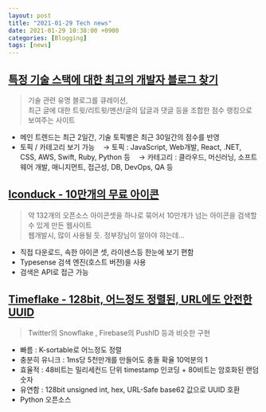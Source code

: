 ```yaml
---
layout: post
title: "2021-01-29 Tech news"
date: 2021-01-29 10:38:00 +0900
categories: [Blogging]
tags: [news]
---
```



## [특정 기술 스택에 대한 최고의 개발자 블로그 찾기](https://bloggingfordevs.com/trends/)

> 기술 관련 유명 블로그를 큐레이션,  
최근 글에 대한 트윗/리트윗/멘션/글의 답글과 댓글 등을 조합한 점수 랭킹으로 보여주는 사이트

- 메인 트렌드는 최근 2일간, 기술 토픽별은 최근 30일간의 점수를 반영
- 토픽 / 카테고리 보기 가능
ㅤ→ 토픽 : JavaScript, Web개발, React, .NET, CSS, AWS, Swift, Ruby, Python 등
ㅤ→ 카테고리 : 클라우드, 머신러닝, 소프트웨어 개발, 매니지먼트, 접근성, DB, DevOps, QA 등

## [Iconduck - 10만개의 무료 아이콘](https://iconduck.com/)

> 약 132개의 오픈소스 아이콘셋을 하나로 묶어서 10만개가 넘는 아이콘을 검색할수 있게 만든 웹사이트  
웹개발시, 많이 사용될 듯. 정부장님이 알아야 햐는데...

- 직접 다운로드, 속한 아이콘 셋, 라이센스등 한눈에 보기 편함
- Typesense 검색 엔진(호스트 버전)을 사용
- 검색은 API로 접근 가능

## [Timeflake - 128bit, 어느정도 정렬된, URL에도 안전한 UUID](https://github.com/anthonynsimon/timeflake)

> Twitter의 Snowflake , Firebase의 PushID 등과 비슷한 구현

- 빠름 : K-sortable로 어느정도 정렬
- 충분히 유니크 : 1ms당 5천만개를 만들어도 충돌 확율 10억분의 1
- 효율적 : 48비트는 밀리세컨드 단위 timestamp 인코딩 + 80비트는 암호화된 랜덤 숫자
- 유연함 : 128bit unsigned int, hex, URL-Safe base62 값으로 UUID 호환
- Python 오픈소스
